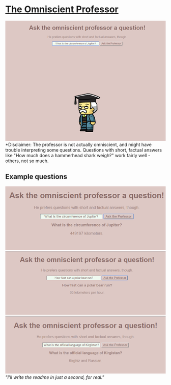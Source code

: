 # [The Omniscient Professor](https://magnusjmj.github.io/APME/miniex9)
![Screenshot](https://github.com/MagnusJMJ/APME/blob/master/miniex9/screenshot.png)
*Disclaimer: The professor is not actually omniscient, and might have trouble interpreting some questions. Questions with short, factual answers like "How much does a hammerhead shark weigh?" work fairly well - others, not so much.
## Example questions
![Screenshot](https://github.com/MagnusJMJ/APME/blob/master/miniex9/screenshot%20(2).png)
![Screenshot](https://github.com/MagnusJMJ/APME/blob/master/miniex9/screenshot%20(3).png)
![Screenshot](https://github.com/MagnusJMJ/APME/blob/master/miniex9/screenshot%20(4).png)
*"I'll write the readme in just a second, for real."*
